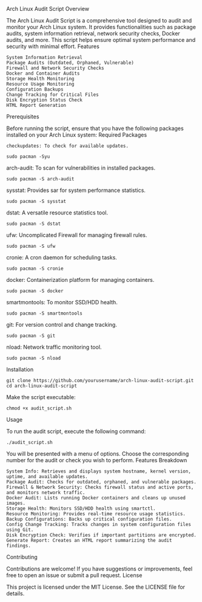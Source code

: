 Arch Linux Audit Script
Overview

The Arch Linux Audit Script is a comprehensive tool designed to audit and monitor your Arch Linux system. It provides functionalities such as package audits, system information retrieval, network security checks, Docker audits, and more. This script helps ensure optimal system performance and security with minimal effort.
Features

    System Information Retrieval
    Package Audits (Outdated, Orphaned, Vulnerable)
    Firewall and Network Security Checks
    Docker and Container Audits
    Storage Health Monitoring
    Resource Usage Monitoring
    Configuration Backups
    Change Tracking for Critical Files
    Disk Encryption Status Check
    HTML Report Generation

Prerequisites

Before running the script, ensure that you have the following packages installed on your Arch Linux system:
Required Packages

    checkupdates: To check for available updates.


```sudo pacman -Syu```

arch-audit: To scan for vulnerabilities in installed packages.


```sudo pacman -S arch-audit```

sysstat: Provides sar for system performance statistics.


```sudo pacman -S sysstat```

dstat: A versatile resource statistics tool.

```sudo pacman -S dstat```

ufw: Uncomplicated Firewall for managing firewall rules.

```sudo pacman -S ufw```

cronie: A cron daemon for scheduling tasks.

```sudo pacman -S cronie```

docker: Containerization platform for managing containers.

```sudo pacman -S docker```

smartmontools: To monitor SSD/HDD health.

```sudo pacman -S smartmontools```

git: For version control and change tracking.

```sudo pacman -S git```

nload: Network traffic monitoring tool.

    sudo pacman -S nload

Installation

```git clone https://github.com/yourusername/arch-linux-audit-script.git```
```cd arch-linux-audit-script```

Make the script executable:

    chmod +x audit_script.sh

Usage

To run the audit script, execute the following command:

```./audit_script.sh```

You will be presented with a menu of options. Choose the corresponding number for the audit or check you wish to perform.
Features Breakdown


    System Info: Retrieves and displays system hostname, kernel version, uptime, and available updates.
    Package Audit: Checks for outdated, orphaned, and vulnerable packages.
    Firewall & Network Security: Checks firewall status and active ports, and monitors network traffic.
    Docker Audit: Lists running Docker containers and cleans up unused images.
    Storage Health: Monitors SSD/HDD health using smartctl.
    Resource Monitoring: Provides real-time resource usage statistics.
    Backup Configurations: Backs up critical configuration files.
    Config Change Tracking: Tracks changes in system configuration files using Git.
    Disk Encryption Check: Verifies if important partitions are encrypted.
    Generate Report: Creates an HTML report summarizing the audit findings.

Contributing

Contributions are welcome! If you have suggestions or improvements, feel free to open an issue or submit a pull request.
License

This project is licensed under the MIT License. See the LICENSE file for details.
